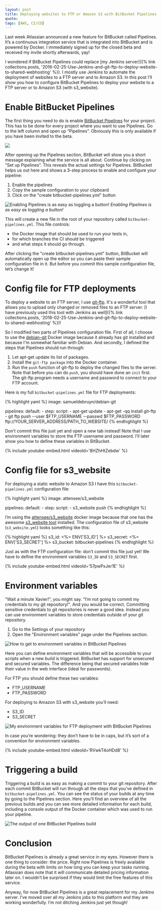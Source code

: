 ```yaml
---
layout: post
title: Deploying websites to FTP or Amazon S3 with BitBucket Pipelines
quote: 
tags: [AWS, CI/CD]
---
```


Last week Atlassian announced a new feature for BitBucket called Pipelines. It’s a continuous integration service that is integrated into BitBucket and is powered by Docker. I immediately signed up for the closed beta and received my invite shortly afterwards, yay!

I wondered if BitBucket Pipelines could replace [my Jenkins server]({% link collections.posts, '2016-02-25-Use-Jenkins-and-git-ftp-to-deploy-website-to-shared-webhosting' %}). I mostly use Jenkins to automate the deployment of websites to a FTP server and to Amazon S3. In this post I’ll show you how to configure BitBucket Pipelines to deploy your website to a FTP server or to Amazon S3 (with s3_website).

<!--more-->

# Enable BitBucket Pipelines
The first thing you need to do is enable [BitBucket Pipelines](https://bitbucket.org/product/features/pipelines) for your project. This has to be done for every project where you want to use Pipelines. Go to the left column and open up “Pipelines”. Obviously this is only available if you have been invited to the beta.

![](/uploads/bitbucket-pipelines-ftp-s3/enable-1.png)

After opening up the Pipelines section, BitBucket will show you a short message explaining what the service is all about. Continue by clicking on “Set up Pipelines”. This reveals the actual settings for Pipelines. BitBucket helps us out here and shows a 3-step process to enable and configure your pipeline:

1. Enable the pipelines
1. Copy the sample configuration to your clipboard
1. Click on the "create bitbucket-pipelines.yml" button

![Enabling Pipelines is as easy as toggling a button!](/uploads/bitbucket-pipelines-ftp-s3/enable-3.png)
*Enabling Pipelines is as easy as toggling a button!*

This will create a new file in the root of your repository called ``bitbucket-pipelines.yml``. This file controls:

* the Docker image that should be used to run your tests in,
* for which branches the CI should be triggered 
* and what steps it should go through.

After clicking the "create bitbucket-pipelines.yml" button, BitBucket will automatically open up the editor so you can paste their sample configuration file in it. But before you commit this sample configuration file, let’s change it!


# Config file for FTP deployments
To deploy a website to an FTP server, I use [git-ftp](https://github.com/git-ftp/git-ftp). It's a wonderful tool that allows you to upload only changed or removed files to an FTP server. [I have previously used this tool with Jenkins as well]({% link collections.posts, '2016-02-25-Use-Jenkins-and-git-ftp-to-deploy-website-to-shared-webhosting' %})!

So I modified two parts of Pipelines configuration file. First of all, I choose to use the [debian-git](https://hub.docker.com/r/samueldebruyn/debian-git/) Docker image because it already has git installed and because I'm somewhat familiar with Debian. And secondly, I defined the steps that Pipelines should run through:

1. Let apt-get update its list of packages.
2. Install the ``git-ftp package`` into the Docker container.
3. Run the ``push`` function of git-ftp to deploy the changed files to the server. Note that before you can do ``push``, you should have done an ``init`` first. The git-ftp program needs a username and password to connect to your FTP account.

Here is my full ``bitbucket-pipelines.yml`` file for FTP deployments:

{% highlight yaml %}
image: samueldebruyn/debian-git

pipelines:
  default:
    - step:
        script:
          - apt-get update
          - apt-get -qq install git-ftp
          - git ftp push --user $FTP_USERNAME --passwd $FTP_PASSWORD ftp://YOUR_SERVER_ADDRESS/PATH_TO_WEBSITE/
{% endhighlight %}

Don’t commit this file just yet and open a new tab instead! Note that I use environment variables to store the FTP username and password. I’ll later show you how to define these variables in BitBucket.

{% include youtube-embed.html videoId='8HZhHtZebdw' %}

# Config file for s3_website
For deploying a static website to Amazon S3 I have this ``bitbucket-pipelines.yml`` configuration file:

{% highlight yaml %}
image: attensee/s3_website

pipelines:
  default:
    - step:
        script:
          - s3_website push
{% endhighlight %}

I’m using the [attensee/s3_website](https://hub.docker.com/r/attensee/s3_website/) docker image because that one has the awesome [s3_website tool](https://github.com/laurilehmijoki/s3_website) installed. The configuration file of s3\_website (``s3_website.yml``) looks something like this:

{% highlight yaml %}
s3_id: <%= ENV['S3_ID'] %>
s3_secret: <%= ENV['S3_SECRET'] %>
s3_bucket: bitbucket-pipelines
{% endhighlight %}

Just as with the FTP configuration file: don’t commit this file just yet! We have to define the environment variables ``S3_ID`` and ``S3_SECRET`` first.

{% include youtube-embed.html videoId='57pwPxJer1E' %}

# Environment variables
"Wait a minute Xavier!", you might say. "I’m not going to commit my credentials to my git repository!". And you would be correct. Committing sensitive credentials to git repositories is never a good idea. Instead you can use environment variables to store credentials outside of your git repository.

1. Go to the Settings of your repository
1. Open the "Environment variables" page under the Pipelines section.

![How to get to environment variables in BitBucket Pipelines](/uploads/bitbucket-pipelines-ftp-s3/env-variables-1.png)

Here you can define environment variables that will be accessible to your scripts when a new build is triggered. BitBucket has support for unsecured and secured variables. The difference being that secured variables hide their value in the web interface (ideal for passwords).

For FTP you should define these two variables:

* FTP_USERNAME
* FTP_PASSWORD

For deploying to Amazon S3 with s3_website you’ll need:

* S3_ID
* S3_SECRET

![My environment variables for FTP deployment with BitBucket Pipelines](/uploads/bitbucket-pipelines-ftp-s3/env-variables-2.png)

In case you’re wondering: they don’t have to be in caps, but it’s sort of a convention for environment variables.

{% include youtube-embed.html videoId='RVwkT4oHDd8' %}


# Triggering a build
Triggering a build is as easy as making a commit to your git repository. After each commit BitBucket will run through all the steps that you’ve defined in ``bitbucket-pipelines.yml``. You can see the status of your builds at any time by going to the Pipelines section. Here you’ll find an overview of all the previous builds and you can see more detailed information for each build, including a console output of the Docker container which was used to run your pipeline.

![The output of one BitBucket Pipelines build](/uploads/bitbucket-pipelines-ftp-s3/build-output.png)


# Conclusion
BitBucket Pipelines is already a great service in my eyes. However there is one thing to consider: the price. Right now Pipelines is freely available during the beta with limits on how long you can keep your tasks running. Atlassian does note that it will communicate detailed pricing information later on. I wouldn’t be surprised if they would limit the free features of this service.

Anyway, for now BitBucket Pipelines is a great replacement for my Jenkins server. I’ve moved over all my Jenkins jobs to this platform and they are working wonderfully. I’m not ditching Jenkins just yet though!

